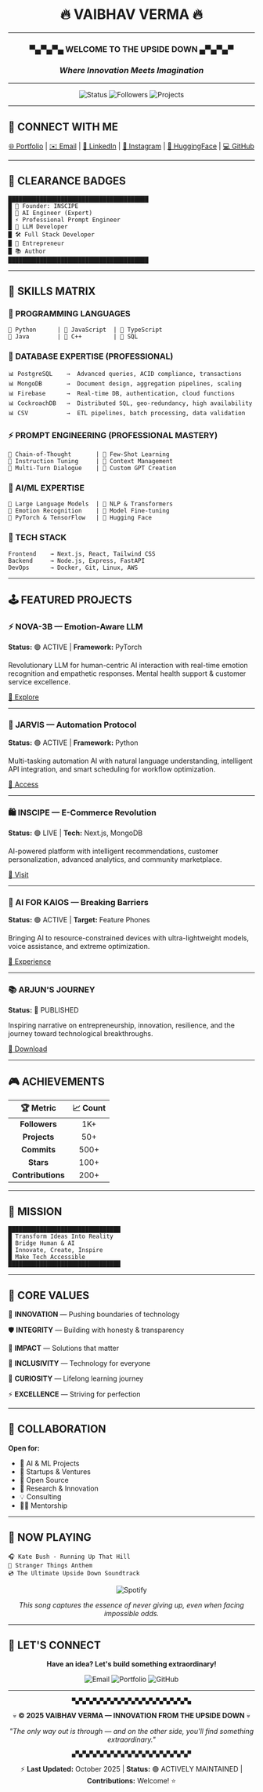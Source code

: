
<div align="center">

# 🔥 VAIBHAV VERMA 🔥

</div>

---

<div align="center">

### ▀▄▀▄▀▄ WELCOME TO THE UPSIDE DOWN ▄▀▄▀▄▀
### *Where Innovation Meets Imagination*

</div>

---

<div align="center">

![Status](https://img.shields.io/badge/Status-🔴_ACTIVE-FF0000?style=for-the-badge&logoColor=FFFFFF&labelColor=1a1a1a)
![Followers](https://img.shields.io/badge/Followers-1K+-FF0000?style=for-the-badge&logoColor=FFFFFF&labelColor=1a1a1a)
![Projects](https://img.shields.io/badge/Projects-50+-FF0000?style=for-the-badge&logoColor=FFFFFF&labelColor=1a1a1a)

</div>

---

## 🔗 CONNECT WITH ME

<div align="center">

[🌐 Portfolio](https://vaibhav-verma.netlify.app) | 
[✉️ Email](mailto:v.v.a.i.b.h.a.v.2233@gmail.com) | 
[💼 LinkedIn](https://www.linkedin.com/in/vaibhav-verma-6548802a1/) | 
[📸 Instagram](https://www.instagram.com/vaibhav_verma25_/) | 
[🤗 HuggingFace](https://huggingface.co/VAIBHAV22334455) | 
[💻 GitHub](https://github.com/vaibhav2225)

</div>

---

## 🏅 CLEARANCE BADGES

```
████████████████████████████████████████
█ 👑 Founder: INSCIPE
█ 🤖 AI Engineer (Expert)
█ ⚡ Professional Prompt Engineer
█ 🧠 LLM Developer
█ 🛠️ Full Stack Developer
█ 🚀 Entrepreneur
█ 📚 Author
████████████████████████████████████████
```

---

## 🧠 SKILLS MATRIX

### 🔴 PROGRAMMING LANGUAGES
```
🔵 Python      | 🔵 JavaScript  | 🔵 TypeScript
🔵 Java        | 🔵 C++         | 🔵 SQL
```

### 🔴 DATABASE EXPERTISE (PROFESSIONAL)
```
📊 PostgreSQL    →  Advanced queries, ACID compliance, transactions
📊 MongoDB       →  Document design, aggregation pipelines, scaling
📊 Firebase      →  Real-time DB, authentication, cloud functions
📊 CockroachDB   →  Distributed SQL, geo-redundancy, high availability
📊 CSV           →  ETL pipelines, batch processing, data validation
```

### ⚡ PROMPT ENGINEERING (PROFESSIONAL MASTERY)
```
🎯 Chain-of-Thought       | 🎯 Few-Shot Learning
🎯 Instruction Tuning     | 🎯 Context Management
🎯 Multi-Turn Dialogue    | 🎯 Custom GPT Creation
```

### 🤖 AI/ML EXPERTISE
```
🧠 Large Language Models  | 🧠 NLP & Transformers
🧠 Emotion Recognition    | 🧠 Model Fine-tuning
🧠 PyTorch & TensorFlow   | 🧠 Hugging Face
```

### 🎨 TECH STACK
```
Frontend    → Next.js, React, Tailwind CSS
Backend     → Node.js, Express, FastAPI
DevOps      → Docker, Git, Linux, AWS
```

---

## 🕹️ FEATURED PROJECTS

### ⚡ NOVA-3B — Emotion-Aware LLM
**Status:** 🟢 ACTIVE | **Framework:** PyTorch

Revolutionary LLM for human-centric AI interaction with real-time emotion recognition and empathetic responses. Mental health support & customer service excellence.

[🔗 Explore](https://huggingface.co/VAIBHAV22334455/NOVA-3B)

---

### 🤖 JARVIS — Automation Protocol
**Status:** 🟢 ACTIVE | **Framework:** Python

Multi-tasking automation AI with natural language understanding, intelligent API integration, and smart scheduling for workflow optimization.

[🔗 Access](https://huggingface.co/VAIBHAV22334455/JARVIS)

---

### 🛍️ INSCIPE — E-Commerce Revolution
**Status:** 🟢 LIVE | **Tech:** Next.js, MongoDB

AI-powered platform with intelligent recommendations, customer personalization, advanced analytics, and community marketplace.

[🔗 Visit](https://www.inscipe.shop)

---

### 📱 AI FOR KAIOS — Breaking Barriers
**Status:** 🟢 ACTIVE | **Target:** Feature Phones

Bringing AI to resource-constrained devices with ultra-lightweight models, voice assistance, and extreme optimization.

[🔗 Experience](https://w32.netlify.app)

---

### 📚 ARJUN'S JOURNEY
**Status:** 📖 PUBLISHED

Inspiring narrative on entrepreneurship, innovation, resilience, and the journey toward technological breakthroughs.

[🔗 Download](https://vaibhav-verma.netlify.app/assats/Ebook.pdf)

---

## 🎮 ACHIEVEMENTS

| 🏆 Metric | 📈 Count |
|:---:|:---:|
| **Followers** | 1K+ |
| **Projects** | 50+ |
| **Commits** | 500+ |
| **Stars** | 100+ |
| **Contributions** | 200+ |

---

## 🔮 MISSION

```
████████████████████████████████
█ Transform Ideas Into Reality
█ Bridge Human & AI
█ Innovate, Create, Inspire
█ Make Tech Accessible
████████████████████████████████
```

---

## 💎 CORE VALUES

🚀 **INNOVATION** — Pushing boundaries of technology

🛡️ **INTEGRITY** — Building with honesty & transparency

💪 **IMPACT** — Solutions that matter

🤝 **INCLUSIVITY** — Technology for everyone

🔬 **CURIOSITY** — Lifelong learning journey

⚡ **EXCELLENCE** — Striving for perfection

---

## 🤝 COLLABORATION

**Open for:**
- 🤖 AI & ML Projects
- 🚀 Startups & Ventures
- 📖 Open Source
- 🔬 Research & Innovation
- 💡 Consulting
- 👨‍🎓 Mentorship

---

## 🎵 NOW PLAYING

```
🎧 Kate Bush - Running Up That Hill
📍 Stranger Things Anthem
💿 The Ultimate Upside Down Soundtrack
```

<div align="center">

![Spotify](https://img.shields.io/badge/🎵_Listen_On_Spotify-1DB954?style=for-the-badge&logo=spotify&logoColor=FFFFFF&labelColor=1a1a1a)

*This song captures the essence of never giving up, even when facing impossible odds.*

</div>

---

## 💬 LET'S CONNECT

<div align="center">

**Have an idea? Let's build something extraordinary!**

![Email](https://img.shields.io/badge/📧_Get_In_Touch-FF0000?style=for-the-badge&logoColor=FFFFFF&labelColor=1a1a1a)
![Portfolio](https://img.shields.io/badge/🌐_View_Portfolio-FF0000?style=for-the-badge&logoColor=FFFFFF&labelColor=1a1a1a)
![GitHub](https://img.shields.io/badge/💻_View_Projects-000000?style=for-the-badge&logo=github&logoColor=FFFFFF&labelColor=1a1a1a)

</div>

---

<div align="center">

```
▀▄▀▄▀▄▀▄▀▄▀▄▀▄▀▄▀▄▀▄▀▄▀▄▀▄▀▄▀▄▀▄▀▄
```

💀 **© 2025 VAIBHAV VERMA — INNOVATION FROM THE UPSIDE DOWN** 💀

*"The only way out is through — and on the other side, you'll find something extraordinary."*

```
▄▀▄▀▄▀▄▀▄▀▄▀▄▀▄▀▄▀▄▀▄▀▄▀▄▀▄▀▄▀▄▀▄▀
```

⚡ **Last Updated:** October 2025 | **Status:** 🟢 ACTIVELY MAINTAINED | **Contributions:** Welcome! ⭐

</div>
